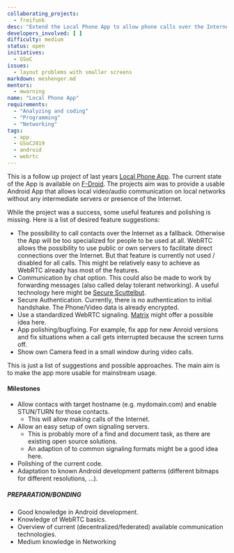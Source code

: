 ```yaml
---
collaborating_projects:
  - freifunk
desc: "Extend the Local Phone App to allow phone calls over the Internet"
developers_involved: [ ]
difficulty: medium
status: open
initiatives:
  - GSoC
issues:
  - layout problems with smaller screens
markdown: meshenger.md
mentors:
  - mwarning 
name: "Local Phone App"
requirements:
  - "Analyzing and coding"
  - "Programming"
  - "Networking"
tags:
  - app
  - GSoC2019
  - android
  - webrtc
---
```


This is a follow up project of last years [Local Phone App](https://projects.freifunk.net/#/projects?project=local_phone_app&lang=en). The current state of the App is available on [F-Droid](https://f-droid.org/packages/d.d.meshenger/). The projects aim was to provide a usable Android App that allows local video/audio communication on local networks without any intermediate servers or presence of the Internet.

While the project was a success, some useful features and polishing is missing. Here is a list of desired feature suggestions:

- The possibility to call contacts over the Internet as a fallback. Otherwise the App will be too specialized for people to be used at all. WebRTC allows the possibility to use public or own servers to facilitate direct connections over the Internet. But that feature is currently not used / disabled for all calls. This might be relatively easy to achieve as WebRTC already has most of the features.
- Communication by chat option. This could also be made to work by forwarding messages (also called delay tolerant networking). A useful technology here might be [Secure Scuttelbut](https://github.com/ssbc). 
- Secure Authentication. Currently, there is no authentication to initial handshake. The Phone/Video data is already encrypted.
- Use a standardized WebRTC signaling. [Matrix](https://matrix.org/blog/home/) might offer a possible idea here. 
- App polishing/bugfixing. For example, fix app for new Anroid versions and fix situations when a call gets interrupted because the screen turns off.
- Show own Camera feed in a small window during video calls.

This is just a list of suggestions and possible approaches. The main aim is to make the app more usable for mainstream usage.

#### Milestones

* Allow contacs with target hostname (e.g. mydomain.com) and enable STUN/TURN for those contacts.
  * This will allow making calls of the Internet.
* Allow an easy setup of own signaling servers.
  * This is probably more of a find and document task, as there are existing open source solutions.
  * An adaption of to common signaling formats might be a good idea here.
* Polishing of the current code.
* Adaptation to known Android development patterns (different bitmaps for different resolutions, ...).

##### PREPARATION/BONDING

- Good knowledge in Android development.
- Knowledge of WebRTC basics.
- Overview of current (decentralized/federated) available communication technologies.
- Medium knowledge in Networking
